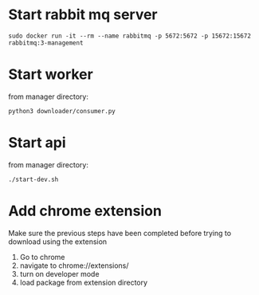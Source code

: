 # Start rabbit mq server

```
sudo docker run -it --rm --name rabbitmq -p 5672:5672 -p 15672:15672 rabbitmq:3-management
```

# Start worker
from manager directory:

```
python3 downloader/consumer.py
```

# Start api
from manager directory:

```
./start-dev.sh
```

# Add chrome extension
Make sure the previous steps have been completed before trying to download using the extension

1. Go to chrome
1. navigate to chrome://extensions/
1. turn on developer mode
1. load package from extension directory